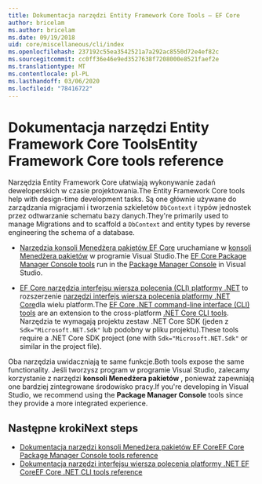 ```yaml
---
title: Dokumentacja narzędzi Entity Framework Core Tools — EF Core
author: bricelam
ms.author: bricelam
ms.date: 09/19/2018
uid: core/miscellaneous/cli/index
ms.openlocfilehash: 237192c55ea3542521a7a292ac8550d72e4ef82c
ms.sourcegitcommit: cc0ff36e46e9ed3527638f7208000e8521faef2e
ms.translationtype: MT
ms.contentlocale: pl-PL
ms.lasthandoff: 03/06/2020
ms.locfileid: "78416722"
---
```

# <a name="entity-framework-core-tools-reference"></a><span data-ttu-id="0bb4d-102">Dokumentacja narzędzi Entity Framework Core Tools</span><span class="sxs-lookup"><span data-stu-id="0bb4d-102">Entity Framework Core tools reference</span></span>

<span data-ttu-id="0bb4d-103">Narzędzia Entity Framework Core ułatwiają wykonywanie zadań deweloperskich w czasie projektowania.</span><span class="sxs-lookup"><span data-stu-id="0bb4d-103">The Entity Framework Core tools help with design-time development tasks.</span></span> <span data-ttu-id="0bb4d-104">Są one głównie używane do zarządzania migracjami i tworzenia szkieletów `DbContext` i typów jednostek przez odtwarzanie schematu bazy danych.</span><span class="sxs-lookup"><span data-stu-id="0bb4d-104">They're primarily used to manage Migrations and to scaffold a `DbContext` and entity types by reverse engineering the schema of a database.</span></span>

* <span data-ttu-id="0bb4d-105">[Narzędzia konsoli Menedżera pakietów EF Core](powershell.md) uruchamiane w [konsoli Menedżera pakietów](https://docs.microsoft.com/nuget/tools/package-manager-console) w programie Visual Studio.</span><span class="sxs-lookup"><span data-stu-id="0bb4d-105">The [EF Core Package Manager Console tools](powershell.md) run in the [Package Manager Console](https://docs.microsoft.com/nuget/tools/package-manager-console) in Visual Studio.</span></span>

* <span data-ttu-id="0bb4d-106">[EF Core narzędzia interfejsu wiersza polecenia (CLI) platformy .NET](dotnet.md) to rozszerzenie [narzędzi interfejs wiersza polecenia platformy .NET Core](https://docs.microsoft.com/dotnet/core/tools/)dla wielu platform.</span><span class="sxs-lookup"><span data-stu-id="0bb4d-106">The [EF Core .NET command-line interface (CLI) tools](dotnet.md) are an extension to the cross-platform [.NET Core CLI tools](https://docs.microsoft.com/dotnet/core/tools/).</span></span> <span data-ttu-id="0bb4d-107">Narzędzia te wymagają projektu zestaw .NET Core SDK (jeden z `Sdk="Microsoft.NET.Sdk"` lub podobny w pliku projektu).</span><span class="sxs-lookup"><span data-stu-id="0bb4d-107">These tools require a .NET Core SDK project (one with `Sdk="Microsoft.NET.Sdk"` or similar in the project file).</span></span>

<span data-ttu-id="0bb4d-108">Oba narzędzia uwidaczniają te same funkcje.</span><span class="sxs-lookup"><span data-stu-id="0bb4d-108">Both tools expose the same functionality.</span></span> <span data-ttu-id="0bb4d-109">Jeśli tworzysz program w programie Visual Studio, zalecamy korzystanie z narzędzi **konsoli Menedżera pakietów** , ponieważ zapewniają one bardziej zintegrowane środowisko pracy.</span><span class="sxs-lookup"><span data-stu-id="0bb4d-109">If you're developing in Visual Studio, we recommend using the **Package Manager Console** tools since they provide a more integrated experience.</span></span>

## <a name="next-steps"></a><span data-ttu-id="0bb4d-110">Następne kroki</span><span class="sxs-lookup"><span data-stu-id="0bb4d-110">Next steps</span></span>

* [<span data-ttu-id="0bb4d-111">Dokumentacja narzędzi konsoli Menedżera pakietów EF Core</span><span class="sxs-lookup"><span data-stu-id="0bb4d-111">EF Core Package Manager Console tools reference</span></span>](powershell.md)
* [<span data-ttu-id="0bb4d-112">Dokumentacja narzędzi interfejsu wiersza polecenia platformy .NET EF Core</span><span class="sxs-lookup"><span data-stu-id="0bb4d-112">EF Core .NET CLI tools reference</span></span>](dotnet.md)
